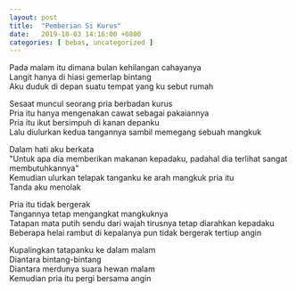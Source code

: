 ```yaml
---
layout: post
title:  "Pemberian Si Kurus"
date:   2019-10-03 14:16:00 +0800
categories: [ bebas, uncategorized ]
---
```


Pada malam itu dimana bulan kehilangan cahayanya  
Langit hanya di hiasi gemerlap bintang  
Aku duduk di depan suatu tempat yang ku sebut rumah  
  
Sesaat muncul seorang pria berbadan kurus   
Pria itu hanya mengenakan cawat sebagai pakaiannya  
Pria itu ikut bersimpuh di kanan depanku  
Lalu diulurkan kedua tangannya sambil memegang sebuah mangkuk  
  
Dalam hati aku berkata   
"Untuk apa dia memberikan makanan kepadaku, padahal dia terlihat sangat membutuhkannya"  
Kemudian ulurkan telapak tanganku ke arah mangkuk pria itu  
Tanda aku menolak  
  
Pria itu tidak bergerak  
Tangannya tetap mengangkat mangkuknya  
Tatapan mata putih sendu dari wajah tirusnya tetap diarahkan kepadaku  
Beberapa helai rambut di kepalanya pun tidak bergerak tertiup angin  
  
Kupalingkan tatapanku ke dalam malam  
Diantara bintang-bintang  
Diantara merdunya suara hewan malam  
Kemudian pria itu pergi bersama angin  


